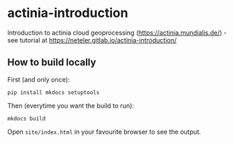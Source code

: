 # actinia-introduction

Introduction to actinia cloud geoprocessing (https://actinia.mundialis.de/) - see tutorial at https://neteler.gitlab.io/actinia-introduction/

## How to build locally

First (and only once):

```
pip install mkdocs setuptools
```

Then (everytime you want the build to run):

```
mkdocs build
```

Open `site/index.html` in your favourite browser to see the output.
